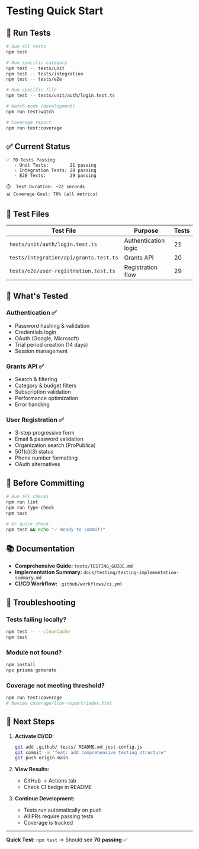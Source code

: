# Testing Quick Start

## 🚀 Run Tests

```bash
# Run all tests
npm test

# Run specific category
npm test -- tests/unit
npm test -- tests/integration
npm test -- tests/e2e

# Run specific file
npm test -- tests/unit/auth/login.test.ts

# Watch mode (development)
npm run test:watch

# Coverage report
npm run test:coverage
```

## ✅ Current Status

```
✅ 70 Tests Passing
   - Unit Tests:        21 passing
   - Integration Tests: 20 passing
   - E2E Tests:         29 passing

⏱️  Test Duration: ~22 seconds
📊 Coverage Goal: 70% (all metrics)
```

## 📝 Test Files

| Test File | Purpose | Tests |
|-----------|---------|-------|
| `tests/unit/auth/login.test.ts` | Authentication logic | 21 |
| `tests/integration/api/grants.test.ts` | Grants API | 20 |
| `tests/e2e/user-registration.test.ts` | Registration flow | 29 |

## 🎯 What's Tested

### Authentication ✅
- Password hashing & validation
- Credentials login
- OAuth (Google, Microsoft)
- Trial period creation (14 days)
- Session management

### Grants API ✅
- Search & filtering
- Category & budget filters
- Subscription validation
- Performance optimization
- Error handling

### User Registration ✅
- 3-step progressive form
- Email & password validation
- Organization search (ProPublica)
- 501(c)(3) status
- Phone number formatting
- OAuth alternatives

## 🔧 Before Committing

```bash
# Run all checks
npm run lint
npm run type-check
npm test

# Or quick check
npm test && echo "✅ Ready to commit!"
```

## 📚 Documentation

- **Comprehensive Guide:** `tests/TESTING_GUIDE.md`
- **Implementation Summary:** `docs/testing/testing-implementation-summary.md`
- **CI/CD Workflow:** `.github/workflows/ci.yml`

## 🐛 Troubleshooting

### Tests failing locally?
```bash
npm test -- --clearCache
npm test
```

### Module not found?
```bash
npm install
npx prisma generate
```

### Coverage not meeting threshold?
```bash
npm run test:coverage
# Review coverage/lcov-report/index.html
```

## 🎉 Next Steps

1. **Activate CI/CD:**
   ```bash
   git add .github/ tests/ README.md jest.config.js
   git commit -m "feat: add comprehensive testing structure"
   git push origin main
   ```

2. **View Results:**
   - GitHub → Actions tab
   - Check CI badge in README

3. **Continue Development:**
   - Tests run automatically on push
   - All PRs require passing tests
   - Coverage is tracked

---

**Quick Test:** `npm test` → Should see **70 passing** ✅

